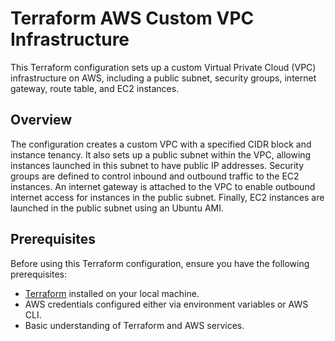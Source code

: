 # Terraform AWS Custom VPC Infrastructure

This Terraform configuration sets up a custom Virtual Private Cloud (VPC) infrastructure on AWS, including a public subnet, security groups, internet gateway, route table, and EC2 instances.

## Overview

The configuration creates a custom VPC with a specified CIDR block and instance tenancy. It also sets up a public subnet within the VPC, allowing instances launched in this subnet to have public IP addresses. Security groups are defined to control inbound and outbound traffic to the EC2 instances. An internet gateway is attached to the VPC to enable outbound internet access for instances in the public subnet. Finally, EC2 instances are launched in the public subnet using an Ubuntu AMI.

## Prerequisites

Before using this Terraform configuration, ensure you have the following prerequisites:

- [Terraform](https://www.terraform.io/downloads.html) installed on your local machine.
- AWS credentials configured either via environment variables or AWS CLI.
- Basic understanding of Terraform and AWS services.
